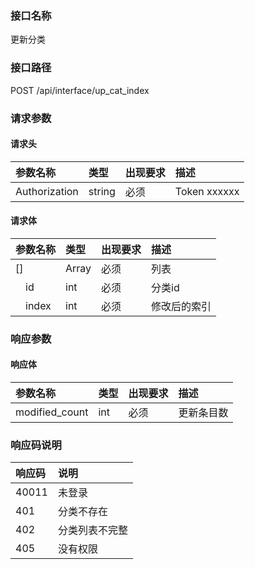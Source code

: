 ### 接口名称
更新分类

### 接口路径
POST /api/interface/up_cat_index

### 请求参数

#### 请求头

参数名称      | 类型   | 出现要求 | 描述
:-------------|:-------|:-------|:------------
Authorization | string | 必须     | Token xxxxxx

#### 请求体

参数名称    | 类型  | 出现要求 | 描述
:-----------|:------|:-------|:------
[]          | Array | 必须     | 列表
&emsp;id    | int   | 必须     | 分类id
&emsp;index | int   | 必须     | 修改后的索引

### 响应参数

#### 响应体

参数名称       | 类型 | 出现要求 | 描述
:--------------|:-----|:-------|:-----
modified_count | int  | 必须     | 更新条目数

### 响应码说明

响应码 | 说明
:------|:-------
40011  | 未登录
401    | 分类不存在
402    | 分类列表不完整
405    | 没有权限